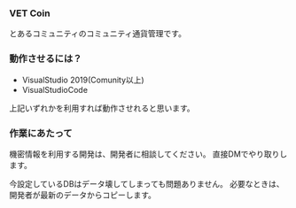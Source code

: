 ### VET Coin
とあるコミュニティのコミュニティ通貨管理です。

### 動作させるには？
- VisualStudio 2019(Comunity以上)
- VisualStudioCode

上記いずれかを利用すれば動作させれると思います。

### 作業にあたって
機密情報を利用する開発は、開発者に相談してください。
直接DMでやり取りします。

今設定しているDBはデータ壊してしまっても問題ありません。
必要なときは、開発者が最新のデータからコピーします。

